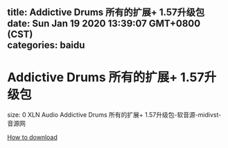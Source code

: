 
title: Addictive Drums 所有的扩展+ 1.57升级包
date: Sun Jan 19 2020 13:39:07 GMT+0800 (CST)    
categories: baidu
---

# Addictive Drums 所有的扩展+ 1.57升级包
size: 0
 XLN Audio Addictive Drums 所有的扩展+ 1.57升级包-软音源-midivst-音源网
 

[How to download](https://bpcam.bemobtrk.com/go/2ceec3aa-1ca2-46d6-b9ff-aaa5c184517c?jno=4412)